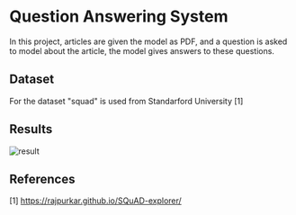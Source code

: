 # Question Answering System 
In this project, articles are given the model as PDF, and a question is asked to model about the article, the model gives answers to these questions. 

## Dataset
For the dataset "squad" is used from Standarford University [1]

## Results
![result](https://github.com/icgncl/QuestionAnsweringSystem/blob/main/question_answering_result.png?raw=true)


## References

[1] https://rajpurkar.github.io/SQuAD-explorer/
